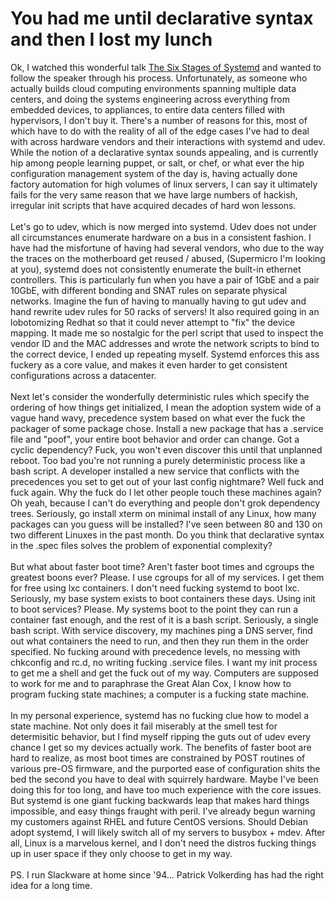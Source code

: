 You had me until declarative syntax and then I lost my lunch
============================================================

Ok, I watched this wonderful talk <a href="http://www.youtube.com/watch?v=-97qqUHwzGM">The Six Stages of Systemd</a> and wanted to follow the speaker through his process.  Unfortunately, as someone who actually builds cloud computing environments spanning multiple data centers, and doing the systems engineering across everything from embedded devices, to appliances, to entire data centers filled with hypervisors, I don&#39;t buy it.  There&#39;s a number of reasons for this, most of which have to do with the reality of all of the edge cases I&#39;ve had to deal with across hardware vendors and their interactions with systemd and udev.  While the notion of a declarative syntax sounds appealing, and is currently hip among people learning puppet, or salt, or chef, or what ever the hip configuration management system of the day is, having actually done factory automation for high volumes of linux servers, I can say it ultimately fails for the very same reason that we have large numbers of hackish, irregular init scripts that have acquired decades of hard won lessons.<br><br>Let&#39;s go to udev, which is now merged into systemd.  Udev does not under all circumstances enumerate hardware on a bus in a consistent fashion.  I have had the misfortune of having had several vendors, who due to the way the traces on the motherboard get reused / abused, (Supermicro I&#39;m looking at you), systemd does not consistently enumerate the built-in ethernet controllers.  This is particularly fun when you have a pair of 1GbE and a pair 10GbE, with different bonding and SNAT rules on separate physical networks.  Imagine the fun of having to manually having to gut udev and hand rewrite udev rules for 50 racks of servers!  It also required going in an lobotomizing Redhat so that it could never attempt to "fix" the device mapping.  It made me so nostalgic for the perl script that used to inspect the vendor ID and the MAC addresses and wrote the network scripts to bind to the correct device, I ended up repeating myself.  Systemd enforces this ass fuckery as a core value, and makes it even harder to get consistent configurations across a datacenter.<br><br>Next let&#39;s consider the wonderfully deterministic rules which specify the ordering of how things get initialized, I mean the adoption system wide of a vague hand wavy, precedence system based on what ever the fuck the packager of some package chose.  Install a new package that has a .service file and "poof", your entire boot behavior and order can change.  Got a cyclic dependency?  Fuck, you won&#39;t even discover this until that unplanned reboot.  Too bad you&#39;re not running a purely deterministic process like a bash script.  A developer installed a new service that conflicts with the precedences you set to get out of your last config nightmare?  Well fuck and fuck again.  Why the fuck do I let other people touch these machines again?  Oh yeah, because I can&#39;t do everything and people don&#39;t grok dependency trees.  Seriously, go install xterm on minimal install of any Linux, how many packages can you guess will be installed?  I&#39;ve seen between 80 and 130 on two different Linuxes in the past month.  Do you think that declarative syntax in the .spec files solves the problem of exponential complexity?<br><br>But what about faster boot time?  Aren&#39;t faster boot times and cgroups the greatest boons ever?  Please.  I use cgroups for all of my services.  I get them for free using lxc containers.  I don&#39;t need fucking systemd to boot lxc.  Seriously, my base system exists to boot containers these days.  Using init to boot services?  Please.  My systems boot to the point they can run a container fast enough, and the rest of it is a bash script.  Seriously, a single bash script.  With service discovery, my machines ping a DNS server, find out what containers the need to run, and then they run them in the order specified.  No fucking around with precedence levels, no messing with chkconfig and rc.d, no writing fucking .service files.  I want my init process to get me a shell and get the fuck out of my way.  Computers are supposed to work for me and to paraphrase the Great Alan Cox, I know how to program fucking state machines; a computer is a fucking state machine.  <br><br>In my personal experience, systemd has no fucking clue how to model a state machine.  Not only does it fail miserably at the smell test for determisitic behavior, but I find myself ripping the guts out of udev every chance I get so my devices actually work.  The benefits of faster boot are hard to realize, as most boot times are constrained by POST routines of various pre-OS firmware, and the purported ease of configuration shits the bed the second you have to deal with squirrely hardware.  Maybe I&#39;ve been doing this for too long, and have too much experience with the core issues.  But systemd is one giant fucking backwards leap that makes hard things impossible, and easy things fraught with peril.  I&#39;ve already begun warning my customers against RHEL and future CentOS versions.  Should Debian adopt systemd, I will likely switch all of my servers to busybox + mdev.  After all, Linux is a marvelous kernel, and I don&#39;t need the distros fucking things up in user space if they only choose to get in my way.  <br><br>PS. I run Slackware at home since &#39;94... Patrick Volkerding has had the right idea for a long time.